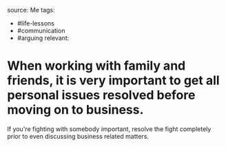 source: Me
tags:
- #life-lessons 
- #communication 
- #arguing 
relevant:

# When working with family and friends, it is very important to get all personal issues resolved before moving on to business.

If you're fighting with somebody important, resolve the fight completely prior to even discussing business related matters.

